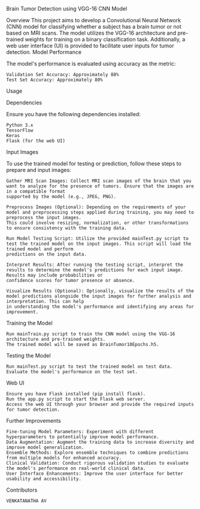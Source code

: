 Brain Tumor Detection using VGG-16 CNN Model

Overview
This project aims to develop a Convolutional Neural Network (CNN) model for classifying whether a subject has a brain tumor or not based on MRI scans. The model utilizes the VGG-16 architecture and pre-trained weights for training on a binary classification task. Additionally, a web user interface (UI) is provided to facilitate user inputs for tumor detection.
Model Performance

The model's performance is evaluated using accuracy as the metric:

    Validation Set Accuracy: Approximately 88%
    Test Set Accuracy: Approximately 80%

Usage

Dependencies

Ensure you have the following dependencies installed:

    Python 3.x
    TensorFlow
    Keras
    Flask (for the web UI)
Input Images

To use the trained model for testing or prediction, follow these steps to prepare and input images:

    Gather MRI Scan Images: Collect MRI scan images of the brain that you want to analyze for the presence of tumors. Ensure that the images are in a compatible format 
    supported by the model (e.g., JPEG, PNG).

    Preprocess Images (Optional): Depending on the requirements of your model and preprocessing steps applied during training, you may need to preprocess the input images. 
    This could involve resizing, normalization, or other transformations to ensure consistency with the training data.

    Run Model Testing Script: Utilize the provided mainTest.py script to test the trained model on the input images. This script will load the trained model and perform     
    predictions on the input data.

    Interpret Results: After running the testing script, interpret the results to determine the model's predictions for each input image. Results may include probabilities or 
    confidence scores for tumor presence or absence.

    Visualize Results (Optional): Optionally, visualize the results of the model predictions alongside the input images for further analysis and interpretation. This can help 
    in understanding the model's performance and identifying any areas for improvement.

Training the Model

    Run mainTrain.py script to train the CNN model using the VGG-16 architecture and pre-trained weights.
    The trained model will be saved as BrainTumor10Epochs.h5.

Testing the Model

    Run mainTest.py script to test the trained model on test data.
    Evaluate the model's performance on the test set.

Web UI

    Ensure you have Flask installed (pip install flask).
    Run the app.py script to start the Flask web server.
    Access the web UI through your browser and provide the required inputs for tumor detection.

Further Improvements

    Fine-tuning Model Parameters: Experiment with different hyperparameters to potentially improve model performance.
    Data Augmentation: Augment the training data to increase diversity and improve model generalization.
    Ensemble Methods: Explore ensemble techniques to combine predictions from multiple models for enhanced accuracy.
    Clinical Validation: Conduct rigorous validation studies to evaluate the model's performance on real-world clinical data.
    User Interface Enhancements: Improve the user interface for better usability and accessibility.

Contributors

    VENKATANATHA AV 
   
    

